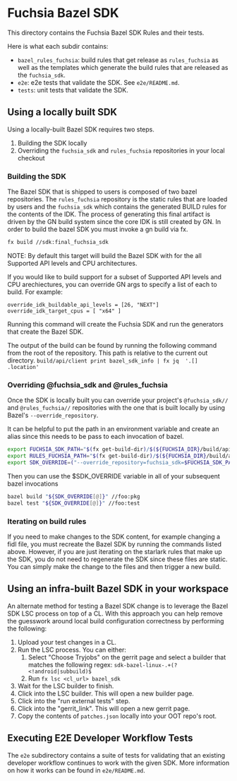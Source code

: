# Fuchsia Bazel SDK

This directory contains the Fuchsia Bazel SDK Rules and their tests.

Here is what each subdir contains:

- `bazel_rules_fuchsia`: build rules that get release as `rules_fuchsia` as well
   as the templates which generate the build rules that are released as the
   `fuchsia_sdk`.
- `e2e`: e2e tests that validate the SDK. See `e2e/README.md`.
- `tests`: unit tests that validate the SDK.

## Using a locally built SDK

Using a locally-built Bazel SDK requires two steps.

1. Building the SDK locally
1. Overriding the `fuchsia_sdk` and `rules_fuchsia` repositories in your local checkout

### Building the SDK

The Bazel SDK that is shipped to users is composed of two bazel repositories. The
`rules_fuchsia` repository is the static rules that are loaded by users and the
`fuchsia_sdk` which contains the generated BUILD rules for the contents of the
IDK. The process of generating this final artifact is driven by the GN build system since
the core IDK is still created by GN. In order to build the bazel SDK you must
invoke a gn build via fx.

```bash
fx build //sdk:final_fuchsia_sdk
```

NOTE: By default this target will build the Bazel SDK with for the all Supported
API levels and CPU architectures.

If you would like to build support for a subset of Supported API levels and CPU
arechiectures, you can override GN args to specify a list of each to build. For
example:

```
override_idk_buildable_api_levels = [26, "NEXT"]
override_idk_target_cpus = [ "x64" ]
```

Running this command will create the Fuchsia SDK and run the generators that
create the Bazel SDK.

The output of the build can be found by running the following command from the root
of the repository. This path is relative to the current out directory.
`build/api/client print bazel_sdk_info | fx jq  '.[] .location'`

### Overriding @fuchsia_sdk and @rules_fuchsia

Once the SDK is locally built you can override your project's `@fuchsia_sdk//` and
`@rules_fuchsia//`  repositories with the one that is built locally by using Bazel's
`--override_repository`.

It can be helpful to put the path in an environment variable and create an alias
since this needs to be pass to each invocation of bazel.

```bash
export FUCHSIA_SDK_PATH="$(fx get-build-dir)/$(${FUCHSIA_DIR}/build/api/client print bazel_sdk_info | fx jq -r '.[] .location')"
export RULES_FUCHSIA_PATH="$(fx get-build-dir)/$(${FUCHSIA_DIR}/build/api/client print rules_fuchsia_info | fx jq -r '.[] .location')"
export SDK_OVERRIDE=("--override_repository=fuchsia_sdk=$FUCHSIA_SDK_PATH" "--override_repository=rules_fuchsia=$RULES_FUCHSIA_PATH")
```

Then you can use the $SDK_OVERRIDE variable in all of your subsequent bazel
invocations

```bash
bazel build "${SDK_OVERRIDE[@]}" //foo:pkg
bazel test "${SDK_OVERRIDE[@]}" //foo:test
```

### Iterating on build rules

If you need to make changes to the SDK content, for example changing a fidl
file, you must recreate the Bazel SDK by running the commands listed above.
However, if you are just iterating on the starlark rules that make up the SDK,
you do not need to regenerate the SDK since these files are static. You can
simply make the change to the files and then trigger a new build.

## Using an infra-built Bazel SDK in your workspace

An alternate method for testing a Bazel SDK change is to leverage the Bazel SDK
LSC process on top of a CL.
With this approach you can help remove the guesswork around local build
configuration correctness by performing the following:

1. Upload your test changes in a CL.
2. Run the LSC process. You can either:
    1. Select "Choose Tryjobs" on the gerrit page and select a builder that
       matches the following regex: `sdk-bazel-linux-.+(?<!android|subbuild)$`
    2. Run `fx lsc <cl_url> bazel_sdk`
3. Wait for the LSC builder to finish.
4. Click into the LSC builder. This will open a new builder page.
5. Click into the "run external tests" step.
6. Click into the "gerrit_link". This will open a new gerrit page.
7. Copy the contents of `patches.json` locally into your OOT repo's root.

## Executing E2E Developer Workflow Tests

The `e2e` subdirectory contains a suite of tests for validating that an existing
developer workflow continues to work with the given SDK. More information on how
it works can be found in `e2e/README.md`.
